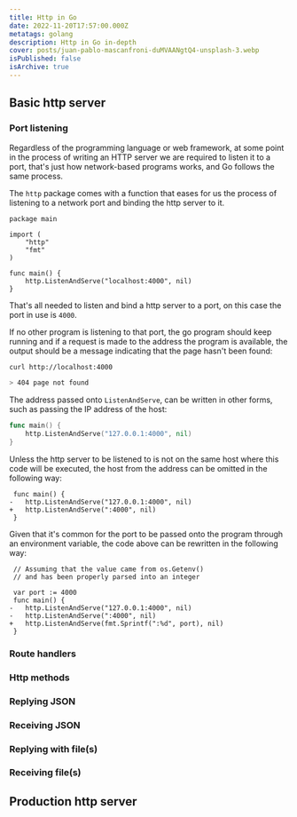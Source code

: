 ```yaml
---
title: Http in Go
date: 2022-11-20T17:57:00.000Z
metatags: golang
description: Http in Go in-depth
cover: posts/juan-pablo-mascanfroni-duMVAANgtQ4-unsplash-3.webp
isPublished: false
isArchive: true
---
```


## Basic http server

### Port listening

Regardless of the programming language or web framework, at some point in the process of writing an HTTP server we are required to listen it to a port, that's just how network-based programs works, and Go follows the same process.

The `http` package comes with a function that eases for us the process of listening to a network port and binding the http server to it.

```go[class="line-numbers"][class="language-diff"]
package main

import (
    "http"
    "fmt"
)

func main() {
    http.ListenAndServe("localhost:4000", nil)
}
```

That's all needed to listen and bind a http server to a port, on this case the port in use is `4000`.

If no other program is listening to that port, the go program should keep running and if a request is made to the address the program is available, the output should be a message indicating that the page hasn't been found:

```bash
curl http://localhost:4000

> 404 page not found
```

The address passed onto `ListenAndServe`, can be written in other forms, such as passing the IP address of the host:

```go
func main() {
    http.ListenAndServe("127.0.0.1:4000", nil)
}
```

Unless the http server to be listened to is not on the same host where this code will be executed, the host from the address can be omitted in the following way:

```diff-go[class="line-numbers"][class="diff-highlight"]
 func main() {
-   http.ListenAndServe("127.0.0.1:4000", nil)
+   http.ListenAndServe(":4000", nil)
 }
```

Given that it's common for the port to be passed onto the program through an environment variable, the code above can be rewritten in the following way:

```diff-go[class="line-numbers"][class="language-diff-go"][class="diff-highlight"]
 // Assuming that the value came from os.Getenv()
 // and has been properly parsed into an integer

 var port := 4000
 func main() {
-   http.ListenAndServe("127.0.0.1:4000", nil)
-   http.ListenAndServe(":4000", nil)
+   http.ListenAndServe(fmt.Sprintf(":%d", port), nil)
 }
```

### Route handlers

### Http methods

### Replying JSON

### Receiving JSON

### Replying with file(s)

### Receiving file(s)

## Production http server
